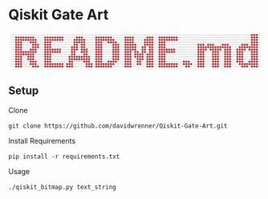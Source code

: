 # Qiskit Gate Art

![Example generated with input 'README.md'](example.png)

## Setup
Clone
```
git clone https://github.com/davidwrenner/Qiskit-Gate-Art.git
```
Install Requirements
```
pip install -r requirements.txt
```
Usage
```
./qiskit_bitmap.py text_string
```

